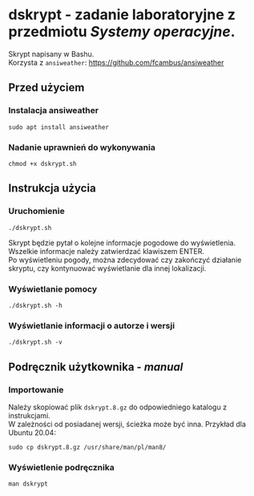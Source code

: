 # dskrypt - zadanie laboratoryjne z przedmiotu *Systemy operacyjne*.
Skrypt napisany w Bashu.  
Korzysta z `ansiweather`: https://github.com/fcambus/ansiweather

## Przed użyciem
### Instalacja ansiweather
```
sudo apt install ansiweather
```
### Nadanie uprawnień do wykonywania
```
chmod +x dskrypt.sh
```

## Instrukcja użycia
### Uruchomienie
```
./dskrypt.sh
```
Skrypt będzie pytał o kolejne informacje pogodowe do wyświetlenia.  
Wszelkie informacje należy zatwierdzać klawiszem ENTER.  
Po wyświetleniu pogody, można zdecydować czy zakończyć działanie skryptu, czy kontynuować wyświetlanie dla innej lokalizacji.

### Wyświetlanie pomocy
```
./dskrypt.sh -h
```

### Wyświetlanie informacji o autorze i wersji
```
./dskrypt.sh -v
```

## Podręcznik użytkownika - *manual*
### Importowanie
Należy skopiować plik `dskrypt.8.gz` do odpowiedniego katalogu z instrukcjami.  
W zależności od posiadanej wersji, ścieżka może być inna. Przykład dla Ubuntu 20.04:
```
sudo cp dskrypt.8.gz /usr/share/man/pl/man8/
```

### Wyświetlenie podręcznika
```
man dskrypt
```